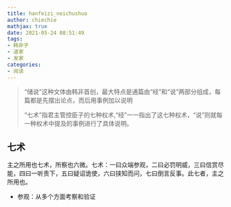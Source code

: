 ```yaml
---
title: hanfeizi_neichushuo
author: chiechie
mathjax: true
date: 2021-05-24 08:51:49
tags: 
- 韩非子
- 道家
- 发家
categories: 
- 阅读
---
```



> “储说”这种文体由韩非首创，最大特点是通篇由“经”和“说”两部分组成，每篇都是先摆出论点，而后用事例加以说明
> 
> “七术”指君主管控臣子的七种权术,“经”一一指出了这七种权术，“说”则就每一种权术中提及的事例进行了具体说明。



## 七术

主之所用也七术，所察也六微。七术：一曰众端参观，二曰必罚明威，三曰信赏尽能，四曰一听责下，五曰疑诏诡使，六曰挟知而问，七曰倒言反事。此七者，主之所用也。

- 参观：从多个方面考察和验证